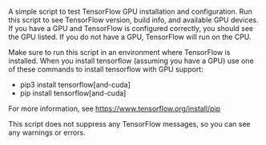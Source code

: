 A simple script to test TensorFlow GPU installation and configuration.
Run this script to see TensorFlow version, build info, and available GPU devices.
If you have a GPU and TensorFlow is configured correctly, you should see the GPU listed.
If you do not have a GPU, TensorFlow will run on the CPU.

Make sure to run this script in an environment where TensorFlow is installed.
When you install tensorflow (assuming you have a GPU) use one of these commands to install tensorflow with GPU support:

 - pip3 install tensorflow[and-cuda]
 - pip install tensorflow[and-cuda]

For more information, see https://www.tensorflow.org/install/pip

This script does not suppress any TensorFlow messages, so you can see any warnings or errors.
